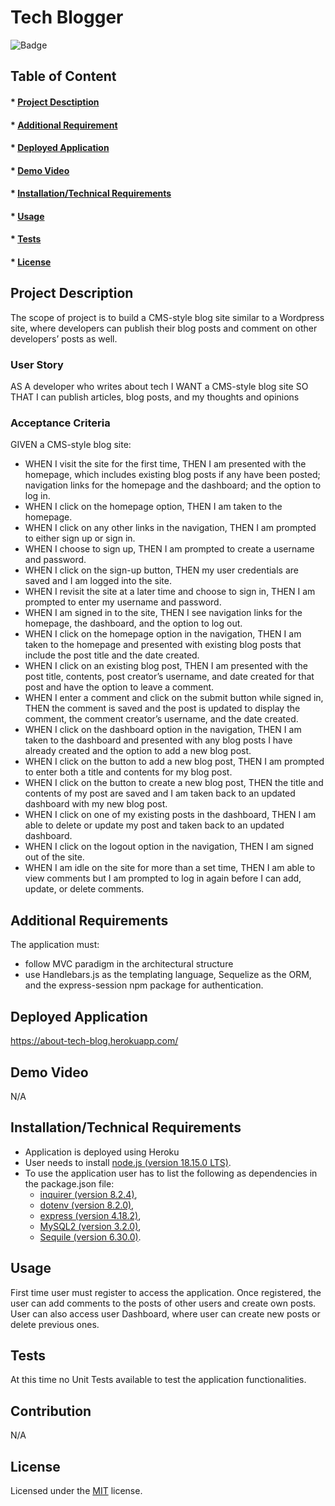 # Tech Blogger

![Badge](https://img.shields.io/badge/license-MIT-green?style=plastic&logo=appveyor)

## Table of Content
#### * [Project Desctiption](#description)
#### * [Additional Requirement](#requirements)
#### * [Deployed Application](#application)
#### * [Demo Video](#video)
#### * [Installation/Technical Requirements](#installation)
#### * [Usage](#usage)
#### * [Tests](#tests)
#### * [License](#license)


## Project Description
The scope of project is to build a CMS-style blog site similar to a Wordpress site, where developers can publish their blog posts and comment on other developers’ posts as well. 

### User Story
AS A developer who writes about tech 
I WANT a CMS-style blog site 
SO THAT I can publish articles, blog posts, and my thoughts and opinions


### Acceptance Criteria
GIVEN a CMS-style blog site:

- WHEN I visit the site for the first time, THEN I am presented with the homepage, which includes existing blog posts if any have been posted; navigation links for the homepage and the dashboard; and the option to log in.
- WHEN I click on the homepage option, THEN I am taken to the homepage.
- WHEN I click on any other links in the navigation, THEN I am prompted to either sign up or sign in.
- WHEN I choose to sign up, THEN I am prompted to create a username and password.
- WHEN I click on the sign-up button, THEN my user credentials are saved and I am logged into the site.
- WHEN I revisit the site at a later time and choose to sign in, THEN I am prompted to enter my username and password.
- WHEN I am signed in to the site, THEN I see navigation links for the homepage, the dashboard, and the option to log out.
- WHEN I click on the homepage option in the navigation, THEN I am taken to the homepage and presented with existing blog posts that include the post title and the date created.
- WHEN I click on an existing blog post, THEN I am presented with the post title, contents, post creator’s username, and date created for that post and have the option to leave a comment.
- WHEN I enter a comment and click on the submit button while signed in, THEN the comment is saved and the post is updated to display the comment, the comment creator’s username, and the date created.
- WHEN I click on the dashboard option in the navigation, THEN I am taken to the dashboard and presented with any blog posts I have already created and the option to add a new blog post.
- WHEN I click on the button to add a new blog post, THEN I am prompted to enter both a title and contents for my blog post.
- WHEN I click on the button to create a new blog post, THEN the title and contents of my post are saved and I am taken back to an updated dashboard with my new blog post.
- WHEN I click on one of my existing posts in the dashboard, THEN I am able to delete or update my post and taken back to an updated dashboard.
- WHEN I click on the logout option in the navigation, THEN I am signed out of the site.
- WHEN I am idle on the site for more than a set time, THEN I am able to view comments but I am prompted to log in again before I can add, update, or delete comments.

 
## Additional Requirements
The application must:
- follow MVC paradigm in the architectural structure
- use Handlebars.js as the templating language, Sequelize as the ORM, and the express-session npm package for authentication.


## Deployed Application
https://about-tech-blog.herokuapp.com/


## Demo Video
N/A


## Installation/Technical Requirements
- Application is deployed using Heroku
- User needs to install [node.js (version 18.15.0 LTS)](https://nodejs.org/en/).
- To use the application user has to list the following as dependencies in the package.json file:
  - [inquirer (version 8.2.4)](https://www.npmjs.com/package/inquirer/v/8.2.4),
  - [dotenv (version 8.2.0)](https://www.npmjs.com/package/dotenv/v/8.2.0),
  - [express (version 4.18.2)](https://www.npmjs.com/package/express),
  - [MySQL2 (version 3.2.0)](https://www.npmjs.com/package/mysql2),
  - [Sequile (version 6.30.0)](https://www.npmjs.com/package/sequelize).


## Usage
First time user must register to access the application. Once registered, the user can add comments to the posts  of other users and create own posts. 
User can also access user Dashboard, where user can create new posts or delete previous ones. 


## Tests
At this time no Unit Tests available to test the application functionalities. 


## Contribution
N/A


## License
Licensed under the [MIT](https://choosealicense.com/licenses/mit/) license.
